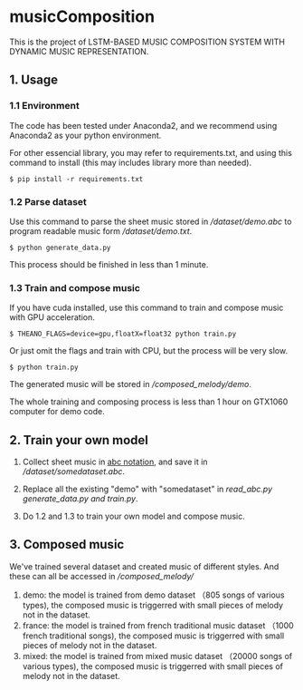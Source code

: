 # musicComposition
This is the project of LSTM-BASED MUSIC COMPOSITION SYSTEM WITH DYNAMIC MUSIC REPRESENTATION.

## 1. Usage
### 1.1 Environment
The code has been tested under Anaconda2, and we recommend using Anaconda2 as your python environment.

For other essencial library, you may refer to requirements.txt, and using this command to install 
(this may includes library more than needed).

    $ pip install -r requirements.txt
### 1.2 Parse dataset
Use this command to parse the sheet music stored in */dataset/demo.abc* to program readable music form */dataset/demo.txt*.

    $ python generate_data.py 
    
This process should be finished in less than 1 minute.
### 1.3 Train and compose music
If you have cuda installed, use this command to train and compose music with GPU acceleration.

    $ THEANO_FLAGS=device=gpu,floatX=float32 python train.py
Or just omit the flags and train with CPU, but the process will be very slow.

    $ python train.py
The generated music will be stored in */composed_melody/demo*.

The whole training and composing process is less than 1 hour on GTX1060 computer for demo code.

## 2. Train your own model
1. Collect sheet music in [abc notation](http://abcnotation.com/), and save it in */dataset/somedataset.abc*.

2. Replace all the existing "demo" with "somedataset" in *read_abc.py generate_data.py and train.py*.

3. Do 1.2 and 1.3 to train your own model and compose music.

## 3. Composed music

We've trained several dataset and created music of different styles. And these can all be accessed in */composed_melody/*

1. demo: the model is trained from demo dataset （805 songs of various types), the composed music is triggerred with small pieces of melody not in the dataset.
2. france: the model is trained from french traditional music dataset （1000 french traditional songs), the composed music is triggerred with small pieces of melody not in the dataset.
3. mixed: the model is trained from mixed music dataset （20000 songs of various types), the composed music is triggerred with small pieces of melody not in the dataset.
